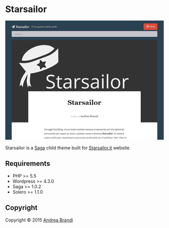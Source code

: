 # Starsailor

![Starsailor](https://raw.githubusercontent.com/starise/starsailor/master/screenshot.png)

Starsailor is a [Saga](https://github.com/justintadlock/saga) child theme built for [Starsailor.it](http://starsailor.it) website.

## Requirements

* PHP >= 5.5
* Wordpress >= 4.3.0
* Saga >= 1.0.2
* Solero >= 1.1.0

## Copyright

Copyright © 2015 [Andrea Brandi](http://andreabrandi.com)
